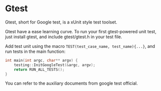 # Gtest

Gtest, short for Google test, is a xUnit style test toolset.

Gtest have a ease learning curve. To run your first gtest-powered unit test, just install gtest, and include gtest/gtest.h in your test file.

Add test unit using the macro `TEST(test_case_name, test_name){...}`, and run tests in the main function:

```cpp
int main(int argc, char** argv) {
    testing::InitGoogleTest(&argc, argv);
    return RUN_ALL_TESTS();
}
```

You can refer to the auxiliary documents from google test official.

